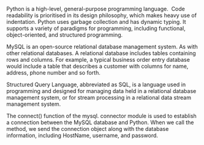 Python is a high-level, general-purpose programming language.  Code readability is prioritised in its design philosophy, which makes heavy use of indentation. Python uses garbage collection and has dynamic typing. It supports a variety of paradigms for programming, including functional, object-oriented, and structured programming.

MySQL is an open-source relational database management system. As with other relational databases. A relational database includes tables containing rows and columns. For example, a typical business order entry database would include a table that describes a customer with columns for name, address, phone number and so forth.

Structured Query Language, abbreviated as SQL, is a language used in programming and designed for managing data held in a relational database management system, or for stream processing in a relational data stream management system.


The connect() function of the mysql. connector module is used to establish a connection between the MySQL database and Python. When we call the method, we send the connection object along with the database information, including HostName, username, and password.






